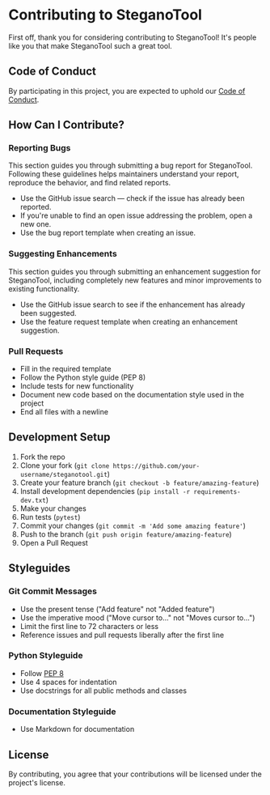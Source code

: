 # Contributing to SteganoTool

First off, thank you for considering contributing to SteganoTool! It's people like you that make SteganoTool such a great tool.

## Code of Conduct

By participating in this project, you are expected to uphold our [Code of Conduct](CODE_OF_CONDUCT.md).

## How Can I Contribute?

### Reporting Bugs

This section guides you through submitting a bug report for SteganoTool. Following these guidelines helps maintainers understand your report, reproduce the behavior, and find related reports.

* Use the GitHub issue search — check if the issue has already been reported.
* If you're unable to find an open issue addressing the problem, open a new one.
* Use the bug report template when creating an issue.

### Suggesting Enhancements

This section guides you through submitting an enhancement suggestion for SteganoTool, including completely new features and minor improvements to existing functionality.

* Use the GitHub issue search to see if the enhancement has already been suggested.
* Use the feature request template when creating an enhancement suggestion.

### Pull Requests

* Fill in the required template
* Follow the Python style guide (PEP 8)
* Include tests for new functionality
* Document new code based on the documentation style used in the project
* End all files with a newline

## Development Setup

1. Fork the repo
2. Clone your fork (`git clone https://github.com/your-username/steganotool.git`)
3. Create your feature branch (`git checkout -b feature/amazing-feature`)
4. Install development dependencies (`pip install -r requirements-dev.txt`)
5. Make your changes
6. Run tests (`pytest`)
7. Commit your changes (`git commit -m 'Add some amazing feature'`)
8. Push to the branch (`git push origin feature/amazing-feature`)
9. Open a Pull Request

## Styleguides

### Git Commit Messages

* Use the present tense ("Add feature" not "Added feature")
* Use the imperative mood ("Move cursor to..." not "Moves cursor to...")
* Limit the first line to 72 characters or less
* Reference issues and pull requests liberally after the first line

### Python Styleguide

* Follow [PEP 8](https://www.python.org/dev/peps/pep-0008/)
* Use 4 spaces for indentation
* Use docstrings for all public methods and classes

### Documentation Styleguide

* Use Markdown for documentation

## License

By contributing, you agree that your contributions will be licensed under the project's license. 